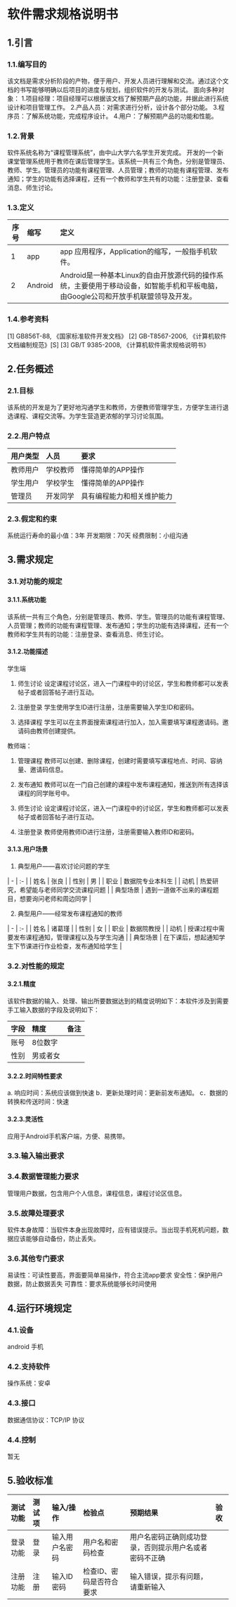 # 软件需求规格说明书
## 1.引言
### 1.1.编写目的
该文档是需求分析阶段的产物，便于用户、开发人员进行理解和交流。通过这个文档的书写能够明确以后项目的进度与规划，组织软件的开发与测试。
面向多种对象：
1.项目经理：项目经理可以根据该文档了解预期产品的功能，并据此进行系统设计和项目管理工作。
2.产品人员：对需求进行分析，设计各个部分功能。
3.程序员：了解系统功能，完成程序设计。
4.用户：了解预期产品的功能和性能。


### 1.2.背景
软件系统名称为“课程管理系统”，由中山大学六名学生开发完成。 开发的一个新课堂管理系统用于教师在课后管理学生。该系统一共有三个角色，分别是管理员、教师、学生。管理员的功能有课程管理、人员管理；教师的功能有课程管理、发布通知；学生的功能有选择课程，还有一个教师和学生共有的功能：注册登录、查看消息、师生讨论。


### 1.3.定义
| 序号 | 缩写 | 定义 |
| - | :- | :- |
| 1 |app |  app	应用程序，Application的缩写，一般指手机软件。|
| 2 |Android | Android是一种基本Linux的自由开放源代码的操作系统，主要使用于移动设备，如智能手机和平板电脑，由Google公司和开放手机联盟领导及开发。|


### 1.4.参考资料

[1] GB856T-88, 《国家标准软件开发文档》
[2] GB-T8567-2006, 《计算机软件文档编制规范》[S]
[3] GB/T 9385-2008, 《计算机软件需求规格说明书》

## 2.任务概述
### 2.1.目标
该系统的开发是为了更好地沟通学生和教师，方便教师管理学生，方便学生进行退选课程、课程交流等。为学生营造更浓郁的学习讨论氛围。

### 2.2.用户特点
| 用户类型 | 人员 | 要求 |
| - | :- | :- |
| 教师用户 |学校教师 | 懂得简单的APP操作|
| 学生用户 |学校学生 |懂得简单的APP操作|
| 管理员 | 开发同学 | 具有编程能力和相关维护能力|

### 2.3.假定和约束
系统运行寿命的最小值：3年
开发期限：70天
经费限制：小组沟通


## 3.需求规定

### 3.1.对功能的规定
#### 3.1.1.系统功能
该系统一共有三个角色，分别是管理员、教师、学生。管理员的功能有课程管理、人员管理；教师的功能有课程管理、发布通知；学生的功能有选择课程，还有一个教师和学生共有的功能：注册登录、查看消息、师生讨论。

#### 3.1.2.功能描述
学生端
1. 师生讨论
设定课程讨论区，进入一门课程中的讨论区，学生和教师都可以发表帖子或者回答帖子进行互动。

2. 注册登录
学生使用学生ID进行注册，注册需要输入学生ID和密码。

3. 选择课程
学生可以在主界面搜索课程进行加入，加入需要填写课程邀请码。邀请码由教师创建提供。

教师端：
1. 管理课程
教师可以创建、删除课程，创建时需要填写课程地点、时间、容纳量、邀请码信息。

2. 发布通知
教师可以在一门自己创建的课程中发布课程通知，推送到所有选择该课程的同学账号中。

3. 师生讨论
设定课程讨论区，进入一门课程中的讨论区，学生和教师都可以发表帖子或者回答帖子进行互动。

4. 注册登录
教师使用教师ID进行注册，注册需要输入教师ID和密码。

#### 3.1.3.用户场景
1. 典型用户——喜欢讨论问题的学生

| - | :- |
| 姓名 | 张良 |
| 性别 | 男 |
| 职业 | 数据院专业本科生 |
| 动机 | 热爱研究，希望能与老师同学交流课程问题 |
| 典型场景 | 遇到一道做不出来的课程题目，想要询问老师和周边同学 |


2. 典型用户——经常发布课程通知的教师

| - | :- |
| 姓名 | 诸葛瑾 | 
| 性别 | 女 |
| 职业 | 数据院教授 |
| 动机 | 授课过程中需要发布课程通知，管理课程以及与学生沟通 |
| 典型场景 | 在下课后，想起通知学生下节课进行作业检查，发布通知给学生 |


### 3.2.对性能的规定

#### 3.2.1.精度
该软件数据的输入、处理、输出所要数据达到的精度说明如下：本软件涉及到需要手工输入数据的字段及说明如下：

| 字段 | 精度 | 备注 |
| - | :- | :- |
| 账号 | 8位数字 | |
| 性别 | 男或者女| |

#### 3.2.2.时间特性要求
a. 响应时间：系统应该做到快速
b．更新处理时间：更新前发布通知。
c．数据的转换和传送时间：快速

#### 3.2.3.灵活性
应用于Android手机客户端，方便、易携带。

### 3.3.输入输出要求


### 3.4.数据管理能力要求
管理用户数据，包含用户个人信息，课程信息，课程讨论区信息。


### 3.5.故障处理要求
软件本身故障：当软件本身出现故障时，应有错误提示。当出现手机死机问题，数据应该能够自动备份，防止丢失。

### 3.6.其他专门要求
易读性：可读性要高，界面要简单易操作，符合主流app要求
安全性：保护用户数据，防止数据丢失
可靠性：要求系统能够长时间使用

## 4.运行环境规定
### 4.1.设备
android 手机


### 4.2.支持软件
操作系统：安卓


### 4.3.接口
数据通信协议：TCP/IP 协议

### 4.4.控制
暂无

## 5.验收标准
| 测试功能 | 测试项 | 输入/操作 | 检验点 | 预期结果 | 验收 |
| :- | :- | :- | :- | :- | :- |
| 登录功能 | 登录 | 输入用户名密码 | 用户名和密码检查 | 用户名密码正确则成功登录，否则提示用户名或者密码不正确 | |
| 注册功能 | 注册 | 输入ID密码 | 检查ID、密码是否符合要求 | 输入错误，提示有问题，请重新输入 | |
